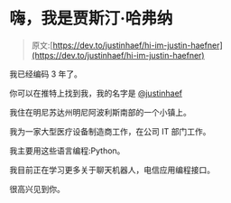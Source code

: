 # 嗨，我是贾斯汀·哈弗纳

> 原文:[https://dev.to/justinhaef/hi-im-justin-haefner](https://dev.to/justinhaef/hi-im-justin-haefner)

我已经编码 3 年了。

你可以在推特上找到我，我的名字是 [@justinhaef](https://twitter.com/justinhaef)

我住在明尼苏达州明尼阿波利斯南部的一个小镇上。

我为一家大型医疗设备制造商工作，在公司 IT 部门工作。

我主要用这些语言编程:Python。

我目前正在学习更多关于聊天机器人，电信应用编程接口。

很高兴见到你。